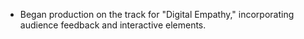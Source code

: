 - Began production on the track for "Digital Empathy," incorporating audience feedback and interactive elements.